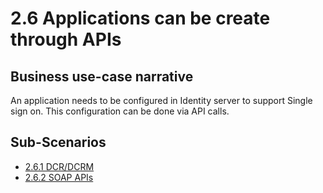 # 2.6 Applications can be create through APIs

## Business use-case narrative
An application needs to be configured in Identity server to support Single sign on. This configuration can be done 
via API calls. 

## Sub-Scenarios
- [2.6.1 DCR/DCRM]()
- [2.6.2 SOAP APIs]()
